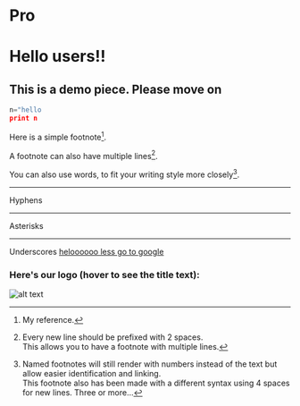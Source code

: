 # Pro
# Hello users!!
## This is a demo piece. Please move on
```python
n="hello
print n
```
Here is a simple footnote[^1].

A footnote can also have multiple lines[^2].  

You can also use words, to fit your writing style more closely[^note].

[^1]: My reference.
[^2]: Every new line should be prefixed with 2 spaces.  
  This allows you to have a footnote with multiple lines.
[^note]:
    Named footnotes will still render with numbers instead of the text but allow easier identification and linking.  
    This footnote also has been made with a different syntax using 4 spaces for new lines.
Three or more...

---

Hyphens

***

Asterisks

___

Underscores
[heloooooo less go to google](hhtps://www.google.com)
### Here's our logo (hover to see the title text):
![alt text]([https://www.google.com/url?sa=i&url=https%3A%2F%2Fwww.pngegg.com%2Fen%2Fpng-eoiig&psig=AOvVaw3C1Tedc4UjvVSdeZ0kBU22&ust=1726115958612000&source=images&cd=vfe&opi=89978449&ved=0CBQQjRxqFwoTCKDAmJaJuogDFQAAAAAdAAAAABAQ](https://1000logos.net/wp-content/uploads/2021/04/UPS-logo.png))
